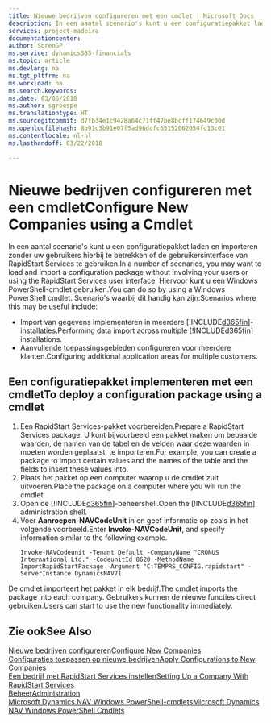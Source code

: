 ```yaml
---
title: Nieuwe bedrijven configureren met een cmdlet | Microsoft Docs
description: In een aantal scenario's kunt u een configuratiepakket laden en importeren zonder uw gebruikers hierbij te betrekken of de gebruikersinterface van RapidStart Services te gebruiken. Hiervoor kunt u een Windows PowerShell-cmdlet gebruiken.
services: project-madeira
documentationcenter: 
author: SorenGP
ms.service: dynamics365-financials
ms.topic: article
ms.devlang: na
ms.tgt_pltfrm: na
ms.workload: na
ms.search.keywords: 
ms.date: 03/06/2018
ms.author: sgroespe
ms.translationtype: HT
ms.sourcegitcommit: d7fb34e1c9428a64c71ff47be8bcff174649c00d
ms.openlocfilehash: 8b91c3b91e07f5ad96dcfc65152062054fc13c01
ms.contentlocale: nl-nl
ms.lasthandoff: 03/22/2018

---
```

# <a name="configure-new-companies-using-a-cmdlet"></a><span data-ttu-id="c93d6-104">Nieuwe bedrijven configureren met een cmdlet</span><span class="sxs-lookup"><span data-stu-id="c93d6-104">Configure New Companies using a Cmdlet</span></span>
<span data-ttu-id="c93d6-105">In een aantal scenario's kunt u een configuratiepakket laden en importeren zonder uw gebruikers hierbij te betrekken of de gebruikersinterface van RapidStart Services te gebruiken.</span><span class="sxs-lookup"><span data-stu-id="c93d6-105">In a number of scenarios, you may want to load and import a configuration package without involving your users or using the RapidStart Services user interface.</span></span> <span data-ttu-id="c93d6-106">Hiervoor kunt u een Windows PowerShell-cmdlet gebruiken.</span><span class="sxs-lookup"><span data-stu-id="c93d6-106">You can do so by using a Windows PowerShell cmdlet.</span></span> <span data-ttu-id="c93d6-107">Scenario's waarbij dit handig kan zijn:</span><span class="sxs-lookup"><span data-stu-id="c93d6-107">Scenarios where this may be useful include:</span></span>  

- <span data-ttu-id="c93d6-108">Import van gegevens implementeren in meerdere [!INCLUDE[d365fin](includes/d365fin_md.md)]-installaties.</span><span class="sxs-lookup"><span data-stu-id="c93d6-108">Performing data import across multiple [!INCLUDE[d365fin](includes/d365fin_md.md)] installations.</span></span>
- <span data-ttu-id="c93d6-109">Aanvullende toepassingsgebieden configureren voor meerdere klanten.</span><span class="sxs-lookup"><span data-stu-id="c93d6-109">Configuring additional application areas for multiple customers.</span></span>  

## <a name="to-deploy-a-configuration-package-using-a-cmdlet"></a><span data-ttu-id="c93d6-110">Een configuratiepakket implementeren met een cmdlet</span><span class="sxs-lookup"><span data-stu-id="c93d6-110">To deploy a configuration package using a cmdlet</span></span>  

1. <span data-ttu-id="c93d6-111">Een RapidStart Services-pakket voorbereiden.</span><span class="sxs-lookup"><span data-stu-id="c93d6-111">Prepare a RapidStart Services package.</span></span> <span data-ttu-id="c93d6-112">U kunt bijvoorbeeld een pakket maken om bepaalde waarden, de namen van de tabel en de velden waar deze waarden in moeten worden geplaatst, te importeren.</span><span class="sxs-lookup"><span data-stu-id="c93d6-112">For example, you can create a package to import certain values and the names of the table and the fields to insert these values into.</span></span>  
2. <span data-ttu-id="c93d6-113">Plaats het pakket op een computer waarop u de cmdlet zult uitvoeren.</span><span class="sxs-lookup"><span data-stu-id="c93d6-113">Place the package on a computer where you will run the cmdlet.</span></span>  
3. <span data-ttu-id="c93d6-114">Open de [!INCLUDE[d365fin](includes/d365fin_md.md)]-beheershell.</span><span class="sxs-lookup"><span data-stu-id="c93d6-114">Open the [!INCLUDE[d365fin](includes/d365fin_md.md)] administration shell.</span></span>  
4. <span data-ttu-id="c93d6-115">Voer **Aanroepen-NAVCodeUnit** in en geef informatie op zoals in het volgende voorbeeld.</span><span class="sxs-lookup"><span data-stu-id="c93d6-115">Enter **Invoke-NAVCodeUnit**, and specify information similar to the following example.</span></span>  
    ```  
    Invoke-NAVCodeunit -Tenant Default -CompanyName "CRONUS International Ltd." -CodeunitId 8620 -MethodName ImportRapidStartPackage -Argument "C:TEMPRS_CONFIG.rapidstart" -ServerInstance DynamicsNAV71  

    ```
<span data-ttu-id="c93d6-116">De cmdlet importeert het pakket in elk bedrijf.</span><span class="sxs-lookup"><span data-stu-id="c93d6-116">The cmdlet imports the package into each company.</span></span> <span data-ttu-id="c93d6-117">Gebruikers kunnen de nieuwe functies direct gebruiken.</span><span class="sxs-lookup"><span data-stu-id="c93d6-117">Users can start to use the new functionality immediately.</span></span>  

## <a name="see-also"></a><span data-ttu-id="c93d6-118">Zie ook</span><span class="sxs-lookup"><span data-stu-id="c93d6-118">See Also</span></span>  
[<span data-ttu-id="c93d6-119">Nieuwe bedrijven configureren</span><span class="sxs-lookup"><span data-stu-id="c93d6-119">Configure New Companies</span></span>](admin-how-to-configure-new-companies.md)  
[<span data-ttu-id="c93d6-120">Configuraties toepassen op nieuwe bedrijven</span><span class="sxs-lookup"><span data-stu-id="c93d6-120">Apply Configurations to New Companies</span></span>](admin-apply-configuration-to-new-companies.md)  
[<span data-ttu-id="c93d6-121">Een bedrijf met RapidStart Services instellen</span><span class="sxs-lookup"><span data-stu-id="c93d6-121">Setting Up a Company With RapidStart Services</span></span>](admin-set-up-a-company-with-rapidstart.md)  
[<span data-ttu-id="c93d6-122">Beheer</span><span class="sxs-lookup"><span data-stu-id="c93d6-122">Administration</span></span>](admin-setup-and-administration.md)  
[<span data-ttu-id="c93d6-123">Microsoft Dynamics NAV Windows PowerShell-cmdlets</span><span class="sxs-lookup"><span data-stu-id="c93d6-123">Microsoft Dynamics NAV Windows PowerShell Cmdlets</span></span>](/dynamics-nav/microsoft-dynamics-nav-windows-powershell-cmdlets)

